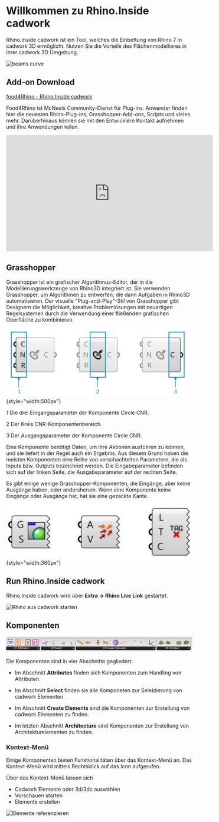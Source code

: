 # Willkommen zu Rhino.Inside cadwork

Rhino.Inside cadwork ist ein Tool, welches die Einbettung von Rhino 7 in cadwork
3D ermöglicht. Nutzen Sie die Vorteile des Flächenmodellieres in ihrer cadwork
3D Umgebung.

![beams curve](img/beams_curve.gif "beams curve")

## Add-on Download

[food4Rhino - Rhino.Inside
cadwork](https://www.food4rhino.com/en/app/rhinoinside-cadwork-3d?lang=de)

Food4Rhino ist McNeels Community-Dienst für Plug-ins. Anwender finden hier die
neuesten Rhino-Plug-ins, Grasshopper-Add-ons, Scripts und vieles mehr.
Darüberhinaus können sie mit den Entwicklern Kontakt aufnehmen und ihre
Anwendungen teilen.

<iframe width="560" height="315" src="https://www.youtube.com/embed/vBh1UHg6ZHQ"
        title="YouTube video player" frameborder="0"
        allow="accelerometer; autoplay; clipboard-write; encrypted-media; gyroscope; picture-in-picture"
        allowfullscreen></iframe>

## Grasshopper

Grasshopper ist ein grafischer Algorithmus-Editor, der in die
Modellierungswerkzeuge von Rhino3D integriert ist. Sie verwenden Grasshopper, um
Algorithmen zu entwerfen, die dann Aufgaben in Rhino3D automatisieren. Der
visuelle "Plug-and-Play"-Stil von Grasshopper gibt Designern die Möglichkeit,
kreative Problemlösungen mit neuartigen Regelsystemen durch die Verwendung einer
fließenden grafischen Oberfläche zu kombinieren.

![Grasshoper component parts](img/process.png){style="width:500px"}

<span class="bullet-number">1</span> Die drei Eingangsparameter der Komponente
Circle CNR.

<span class="bullet-number">2</span> Der Kreis CNR-Komponentenbereich.

<span class="bullet-number">3</span> Der Ausgangsparameter der Komponente Circle
CNR.

Eine Komponente benötigt Daten, um ihre Aktionen ausführen zu können, und sie
liefert in der Regel auch ein Ergebnis. Aus diesem Grund haben die meisten
Komponenten eine Reihe von verschachtelten Parametern, die als Inputs bzw.
Outputs bezeichnet werden. Die Eingabeparameter befinden sich auf der linken
Seite, die Ausgabeparameter auf der rechten Seite.

Es gibt einige wenige Grasshopper-Komponenten, die Eingänge, aber keine Ausgänge
haben, oder andersherum. Wenn eine Komponente keine Eingänge oder Ausgänge hat,
hat sie eine gezackte Kante.

![Grasshoper component parts](img/components.png){style="width:360px"}

## Run Rhino.Inside cadwork

Rhino.Inside cadwork wird über **Extra -> Rhino Live Link** gestartet.

![Rhino aus cadwork starten](img/run.gif)

## Komponenten

![Components](img/comps.png "Components")

Die Komponenten sind in vier Abschnitte gegliedert:

- Im Abschnitt **Attributes** finden sich Komponenten zum Handling von
  Attributen.

- Im Abschnitt **Select** finden sie alle Komponeten zur Selektierung von
  cadwork Elementen.

- Im Abschnitt **Create Elements** sind die Komponenten zur Erstellung von
  cadwork Elementen zu finden.

- Im letzten Abschnitt **Architecture** sind Komponenten zur Erstellung von
  Architekturelementen zu finden.

### Kontext-Menü

Einige Komponenten bieten Funktionalitäten über das Kontext-Menü an. Das
Kontext-Menü wird mittels Rechtsklick auf das Icon aufgerufen.

Über das Kontext-Menü lassen sich

- Cadwork Elemente oder 3d/3dc auswählen
- Vorschauen starten
- Elemente erstellen

![Elemente referenzieren](img/get_elements.gif "Elemente referenzieren")
